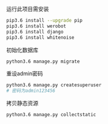 运行此项目需安装
```bash
pip3.6 install --upgrade pip
pip3.6 install werobot
pip3.6 install django
pip3.6 install whitenoise
```

初始化数据库

```bash
python3.6 manage.py migrate
```

重设admin密码

```bash
python3.6 manage.py createsuperuser
# 密码为admin123456
```

拷贝静态资源

```bash
python3.6 manage.py collectstatic
```

